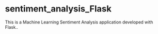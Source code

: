 # sentiment_analysis_Flask

This is a Machine Learning Sentiment Analysis application developed with Flask..
